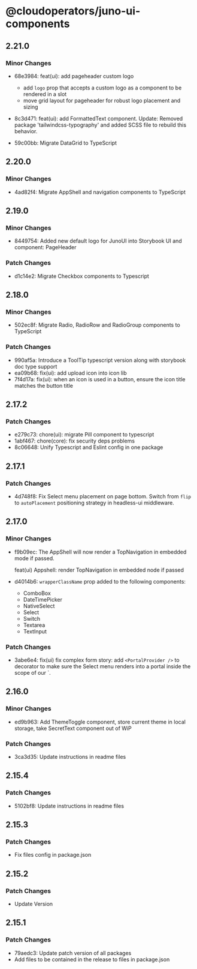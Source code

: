 # @cloudoperators/juno-ui-components

## 2.21.0

### Minor Changes

- 68e3984: feat(ui): add pageheader custom logo

  - add `logo` prop that accepts a custom logo as a component to be rendered in a slot
  - move grid layout for pageheader for robust logo placement and sizing

- 8c3d471: feat(ui): add FormattedText component. Update: Removed package 'tailwindcss-typography' and added SCSS file to rebuild this behavior.
- 59c00bb: Migrate DataGrid to TypeScript

## 2.20.0

### Minor Changes

- 4ad82f4: Migrate AppShell and navigation components to TypeScript

## 2.19.0

### Minor Changes

- 8449754: Added new default logo for JunoUI into Storybook UI and component: PageHeader

### Patch Changes

- d1c14e2: Migrate Checkbox components to Typescript

## 2.18.0

### Minor Changes

- 502ec8f: Migrate Radio, RadioRow and RadioGroup components to TypeScript

### Patch Changes

- 990af5a: Introduce a ToolTip typescript version along with storybook doc type support
- ea09b68: fix(ui): add upload icon into icon lib
- 7f4d17a: fix(ui): when an icon is used in a button, ensure the icon title matches the button title

## 2.17.2

### Patch Changes

- e279c73: chore(ui): migrate Pill component to typescript
- 1abf467: chore(core): fix security deps problems
- 8c06648: Unify Typescript and Eslint config in one package

## 2.17.1

### Patch Changes

- 4d748f8: Fix Select menu placement on page bottom. Switch from `flip` to `autoPlacement` positioning strategy in headless-ui middleware.

## 2.17.0

### Minor Changes

- f9b09ec: The AppShell will now render a TopNavigation in embedded mode if passed.

  feat(ui) Appshell: render TopNavigation in embedded node if passed

- d4014b6: `wrapperClassName` prop added to the following components:

  - ComboBox
  - DateTimePicker
  - NativeSelect
  - Select
  - Switch
  - Textarea
  - TextInput

### Patch Changes

- 3abe6e4: fix(ui) fix complex form story: add `<PortalProvider />` to decorator to make sure the Select menu renders into a portal inside the scope of our <StyleProvider />`.

## 2.16.0

### Minor Changes

- ed9b963: Add ThemeToggle component, store current theme in local storage, take SecretText component out of WiP

### Patch Changes

- 3ca3d35: Update instructions in readme files

## 2.15.4

### Patch Changes

- 5102bf8: Update instructions in readme files

## 2.15.3

### Patch Changes

- Fix files config in package.json

## 2.15.2

### Patch Changes

- Update Version

## 2.15.1

### Patch Changes

- 79aedc3: Update patch version of all packages
- Add files to be contained in the release to files in package.json
